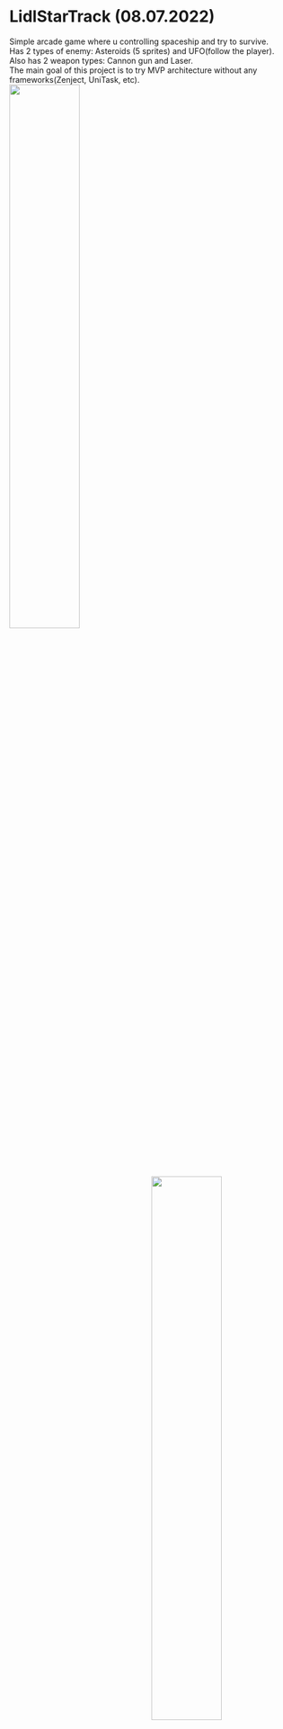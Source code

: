 # LidlStarTrack (08.07.2022)
Simple arcade game where u controlling spaceship and try to survive.  
Has 2 types of enemy: Asteroids (5 sprites) and UFO(follow the player).  
Also has 2 weapon types: Cannon gun and Laser.  
The main goal of this project is to try MVP architecture without any frameworks(Zenject, UniTask, etc).  
<img src="https://github.com/TreeHunter9/LidlStarTrack/blob/main/READMEData/Gif/1.gif" width="49.8%" img align="left" />
<img src="https://github.com/TreeHunter9/LidlStarTrack/blob/main/READMEData/Gif/2.gif" width="49.8%" img align="right" />
